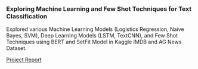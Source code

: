 ### Exploring Machine Learning and Few Shot Techniques for Text Classification

Explored various Machine Learning Models (Logistics Regression, Naive Bayes, SVM), Deep Learning Models (LSTM, TextCNN), and Few Shot Techniques using BERT and SetFit Model in Kaggle IMDB and AG News Dataset.

[Project Report](./Project_Report.pdf)
